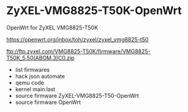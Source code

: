 # ZyXEL-VMG8825-T50K-OpenWrt
OpenWrt for ZyXEL VMG8825-T50K

https://openwrt.org/inbox/toh/zyxel/zyxel_vmg8825-t50

ftp://ftp.zyxel.com/VMG8825-T50K/firmware/VMG8825-T50K_5.50(ABOM.3)C0.zip

- list firmwares
- hack json automate
- qemu code
- kernel main:last
- source firmware ZyXEL-VMG8825-T50-OpenWrt
- source firmware OpenWrt
